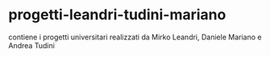 # progetti-leandri-tudini-mariano
contiene i progetti universitari realizzati da Mirko Leandri, Daniele Mariano e Andrea Tudini 
